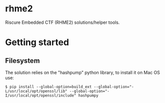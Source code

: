 # rhme2
Riscure Embedded CTF (RHME2) solutions/helper tools. 

Getting started
===============

Filesystem
----------

The solution relies on the "hashpump" python library, to install it on Mac OS use:

```$ pip install --global-option=build_ext --global-option="-L/usr/local/opt/openssl/lib" --global-option="-I/usr/local/opt/openssl/include" hashpumpy```
